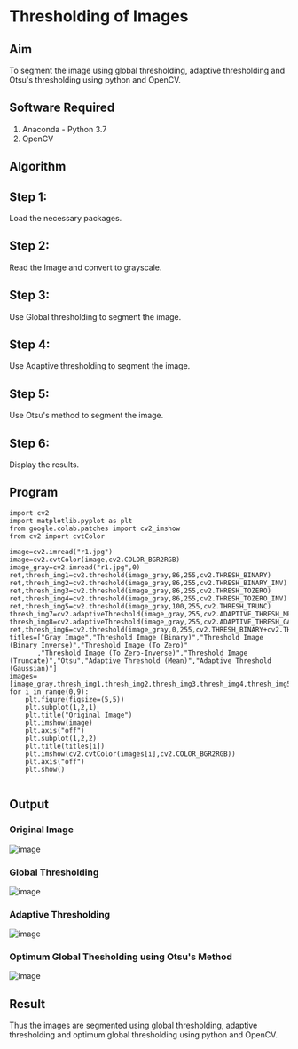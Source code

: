 # Thresholding of Images
## Aim
To segment the image using global thresholding, adaptive thresholding and Otsu's thresholding using python and OpenCV.

## Software Required
1. Anaconda - Python 3.7
2. OpenCV

## Algorithm

## Step 1:
Load the necessary packages.

## Step 2:
Read the Image and convert to grayscale.

## Step 3:
Use Global thresholding to segment the image.

## Step 4:
Use Adaptive thresholding to segment the image.

## Step 5:
Use Otsu's method to segment the image.

## Step 6:
Display the results.

## Program

```
import cv2
import matplotlib.pyplot as plt 
from google.colab.patches import cv2_imshow
from cv2 import cvtColor

image=cv2.imread("r1.jpg")
image=cv2.cvtColor(image,cv2.COLOR_BGR2RGB)
image_gray=cv2.imread("r1.jpg",0)
ret,thresh_img1=cv2.threshold(image_gray,86,255,cv2.THRESH_BINARY)
ret,thresh_img2=cv2.threshold(image_gray,86,255,cv2.THRESH_BINARY_INV)
ret,thresh_img3=cv2.threshold(image_gray,86,255,cv2.THRESH_TOZERO)
ret,thresh_img4=cv2.threshold(image_gray,86,255,cv2.THRESH_TOZERO_INV)
ret,thresh_img5=cv2.threshold(image_gray,100,255,cv2.THRESH_TRUNC)
thresh_img7=cv2.adaptiveThreshold(image_gray,255,cv2.ADAPTIVE_THRESH_MEAN_C,cv2.THRESH_BINARY,11,2)
thresh_img8=cv2.adaptiveThreshold(image_gray,255,cv2.ADAPTIVE_THRESH_GAUSSIAN_C,cv2.THRESH_BINARY,11,2)
ret,thresh_img6=cv2.threshold(image_gray,0,255,cv2.THRESH_BINARY+cv2.THRESH_OTSU)
titles=["Gray Image","Threshold Image (Binary)","Threshold Image (Binary Inverse)","Threshold Image (To Zero)"
       ,"Threshold Image (To Zero-Inverse)","Threshold Image (Truncate)","Otsu","Adaptive Threshold (Mean)","Adaptive Threshold (Gaussian)"]
images=[image_gray,thresh_img1,thresh_img2,thresh_img3,thresh_img4,thresh_img5,thresh_img6,thresh_img7,thresh_img8]
for i in range(0,9):
    plt.figure(figsize=(5,5))
    plt.subplot(1,2,1)
    plt.title("Original Image")
    plt.imshow(image)
    plt.axis("off")
    plt.subplot(1,2,2)
    plt.title(titles[i])
    plt.imshow(cv2.cvtColor(images[i],cv2.COLOR_BGR2RGB))
    plt.axis("off")
    plt.show()


```
## Output

### Original Image
![image](https://user-images.githubusercontent.com/94165326/234523214-2092335d-741f-450e-b0cb-62691b7fdf3a.png)


### Global Thresholding
![image](https://user-images.githubusercontent.com/94165326/234523348-cf566dd6-2fe4-49c0-b15e-c1a49c71ebb0.png)

### Adaptive Thresholding
![image](https://user-images.githubusercontent.com/94165326/234523444-c0245313-4dc2-4d32-a8e7-a1f501074187.png)

### Optimum Global Thesholding using Otsu's Method
![image](https://user-images.githubusercontent.com/94165326/234523525-2093d825-7d84-46c7-a51c-243ec7e34d0d.png)

## Result
Thus the images are segmented using global thresholding, adaptive thresholding and optimum global thresholding using python and OpenCV.

